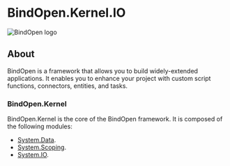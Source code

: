 # BindOpen.Kernel.IO

![BindOpen logo](https://storage.bindopen.org/img/logos/logo_bindopen.png)


## About

BindOpen is a framework that allows you to build widely-extended applications. It enables you to enhance your project with custom script functions, connectors, entities, and tasks.

### BindOpen.Kernel

BindOpen.Kernel is the core of the BindOpen framework. It is composed of the following modules:

* [System.Data](https://github.com/bindopen/BindOpen.Kernel/blob/master/docs/bindopen-system-data.md).
* [System.Scoping](https://github.com/bindopen/BindOpen.Kernel/blob/master/docs/bindopen-system-scoping.md).
* [System.IO](https://github.com/bindopen/BindOpen.Kernel/blob/master/docs/bindopen-system-io.md).
